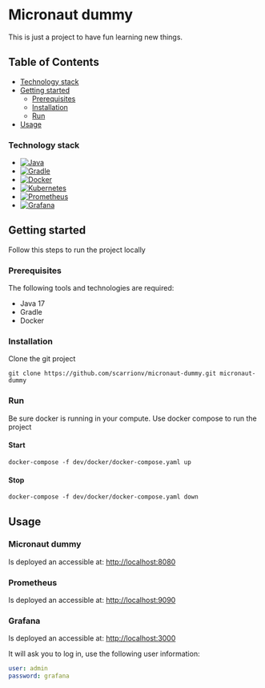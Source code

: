 # Micronaut dummy

This is just a project to have fun learning new things.


## Table of Contents

- [Technology stack](#technology-stack)
- [Getting started](#getting-started)
  - [Prerequisites](#prerequisites)
  - [Installation](#installation)
  - [Run](#run)
- [Usage](#usage)


### Technology stack

* [![Java][Java]][Java-url]
* [![Gradle][Gradle]][Gradle-url]
* [![Docker][Docker]][Docker-url]
* [![Kubernetes][Kubernetes]][Kubernetes-url]
* [![Prometheus][Prometheus]][Prometheus-url]
* [![Grafana][Grafana]][Grafana-url]


## Getting started

Follow this steps to run the project locally 


### Prerequisites

The following tools and technologies are required:
- Java 17
- Gradle
- Docker


### Installation

Clone the git project

```shell
git clone https://github.com/scarrionv/micronaut-dummy.git micronaut-dummy
```

### Run

Be sure docker is running in your compute. Use docker compose to run the project


#### Start 

```shell
docker-compose -f dev/docker/docker-compose.yaml up
```

#### Stop 

```shell
docker-compose -f dev/docker/docker-compose.yaml down
```


## Usage

### Micronaut dummy

Is deployed an accessible at:
[http://localhost:8080](http://localhost:8080)


### Prometheus

Is deployed an accessible at:
[http://localhost:9090](http://localhost:9090)


### Grafana

Is deployed an accessible at:
[http://localhost:3000](http://localhost:3000/dashboards)

It will ask you to log in, use the following user information:
```yaml
user: admin
password: grafana
```

<!-- MARKDOWN LINKS & IMAGES -->
[Docker]: https://img.shields.io/badge/docker-%230db7ed.svg?style=for-the-badge&logo=docker&logoColor=white
[Docker-url]: https://www.docker.com/
[Gradle]: https://img.shields.io/badge/Gradle-02303A.svg?style=for-the-badge&logo=Gradle&logoColor=white
[Gradle-url]: https://www.gradle.com/
[Grafana]: https://img.shields.io/badge/grafana-%23F46800.svg?style=for-the-badge&logo=grafana&logoColor=white
[Grafana-url]: https://www.grafana.com/
[Kubernetes]: https://img.shields.io/badge/kubernetes-%23326ce5.svg?style=for-the-badge&logo=kubernetes&logoColor=white
[Kubernetes-url]: https://www.kubernetes.com/
[Prometheus]: https://img.shields.io/badge/Prometheus-E6522C?style=for-the-badge&logo=Prometheus&logoColor=white
[Prometheus-url]: https://www.prometheus.com/
[Java]: https://img.shields.io/badge/java-%23ED8B00.svg?style=for-the-badge&logo=openjdk&logoColor=white
[Java-url]: https://www.java.com/
